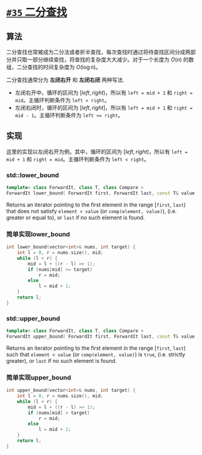 # [`#35` 二分查找](https://leetcode.cn/problems/search-insert-position/)

## 算法

二分查找也常被成为二分法或者折半查找，每次查找时通过将待查找区间分成两部分并只取一部分继续查找，将查找的复杂度大大减少。对于一个长度为 $O(n)$ 的数组，二分查找的时间复杂度为 $O(\log{n})$。

二分查找通常分为 **左闭右开** 和 **左闭右闭** 两种写法.

- 左闭右开中，循环的区间为 $[left, right)$，所以有 `left = mid + 1` 和 `right = mid`。主循环判断条件为 `left < right`。
- 左闭右闭时，循环的区间为 $[left, right]$，所以有 `left = mid + 1` 和 `right = mid - 1`。主循环判断条件为 `left <= right`。

## 实现

这里的实现以左闭右开为例。其中，循环的区间为 $[left, right)$，所以有 `left = mid + 1` 和 `right = mid`。主循环判断条件为 `left < right`。

### std::lower_bound

```cpp
template< class ForwardIt, class T, class Compare >
ForwardIt lower_bound( ForwardIt first, ForwardIt last, const T& value, Compare comp );
```

Returns an iterator pointing to the first element in the range [`first`, `last`) that does not satisfy `element < value` (or `comp(element, value)`), (i.e. greater or equal to), or `last` if no such element is found.

### 简单实现lower_bound

```cpp
int lower_bound(vector<int>& nums, int target) {
    int l = 0, r = nums.size(), mid;
    while (l < r) {
        mid = l + ((r - l) >> 1);
        if (nums[mid] >= target)
            r = mid;
        else
            l = mid + 1;
    }
    return l;
}
```

### std::upper_bound

```cpp
template< class ForwardIt, class T, class Compare >
ForwardIt upper_bound( ForwardIt first, ForwardIt last, const T& value, Compare comp );
```

Returns an iterator pointing to the first element in the range [`first`, `last`) such that `element < value` (or `comp(element, value)`) is `true`, (i.e. strictly greater), or `last` if no such element is found.

### 简单实现upper_bound

```cpp
int upper_bound(vector<int>& nums, int target) {
    int l = 0, r = nums.size(), mid;
    while (l < r) {
        mid = l + ((r - l) >> 1);
        if (nums[mid] > target)
            r = mid;
        else
            l = mid + 1;
    }
    return l;
}
```
